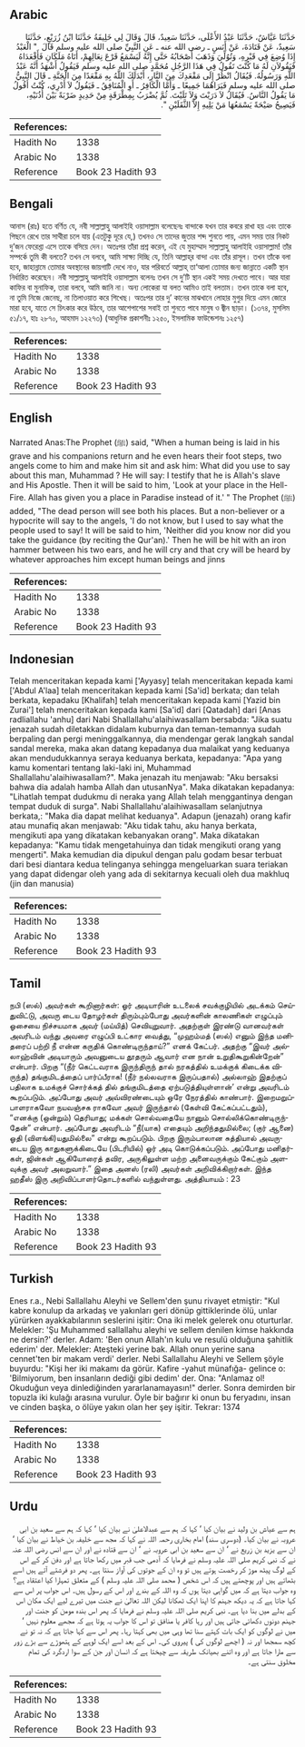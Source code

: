 ## Arabic


<div dir="rtl" lang="ar" style={{fontSize:'larger',backgroundColor:'#f8f9fa',padding:20}}>
حَدَّثَنَا عَيَّاشٌ، حَدَّثَنَا عَبْدُ الأَعْلَى، حَدَّثَنَا سَعِيدٌ، قَالَ وَقَالَ لِي خَلِيفَةُ حَدَّثَنَا ابْنُ زُرَيْعٍ، حَدَّثَنَا سَعِيدٌ، عَنْ قَتَادَةَ، عَنْ أَنَسٍ ـ رضى الله عنه ـ عَنِ النَّبِيِّ صلى الله عليه وسلم قَالَ ‏ "‏ الْعَبْدُ إِذَا وُضِعَ فِي قَبْرِهِ، وَتُوُلِّيَ وَذَهَبَ أَصْحَابُهُ حَتَّى إِنَّهُ لَيَسْمَعُ قَرْعَ نِعَالِهِمْ، أَتَاهُ مَلَكَانِ فَأَقْعَدَاهُ فَيَقُولاَنِ لَهُ مَا كُنْتَ تَقُولُ فِي هَذَا الرَّجُلِ مُحَمَّدٍ صلى الله عليه وسلم فَيَقُولُ أَشْهَدُ أَنَّهُ عَبْدُ اللَّهِ وَرَسُولُهُ‏.‏ فَيُقَالُ انْظُرْ إِلَى مَقْعَدِكَ مِنَ النَّارِ، أَبْدَلَكَ اللَّهُ بِهِ مَقْعَدًا مِنَ الْجَنَّةِ ـ قَالَ النَّبِيُّ صلى الله عليه وسلم فَيَرَاهُمَا جَمِيعًا ـ وَأَمَّا الْكَافِرُ ـ أَوِ الْمُنَافِقُ ـ فَيَقُولُ لاَ أَدْرِي، كُنْتُ أَقُولُ مَا يَقُولُ النَّاسُ‏.‏ فَيُقَالُ لاَ دَرَيْتَ وَلاَ تَلَيْتَ‏.‏ ثُمَّ يُضْرَبُ بِمِطْرَقَةٍ مِنْ حَدِيدٍ ضَرْبَةً بَيْنَ أُذُنَيْهِ، فَيَصِيحُ صَيْحَةً يَسْمَعُهَا مَنْ يَلِيهِ إِلاَّ الثَّقَلَيْنِ ‏"‏‏.‏
</div>
<div style={{backgroundColor:'#f8f9fa',padding:20, marginBottom: 10}}><table> <thead> <tr> <th>References:</th> <th></th> </tr> </thead> <tbody><tr><td>Hadith No</td><td>1338</td></tr><tr><td>Arabic No</td><td>1338</td></tr><tr><td>Reference</td><td>Book 23 Hadith 93</td></tr></tbody></table></div>

## Bengali


<div dir="ltr" lang="bn" style={{fontSize:'larger',backgroundColor:'#f8f9fa',padding:20}}>
আনাস (রাঃ) হতে বর্ণিত যে, নবী সাল্লাল্লাহু আলাইহি ওয়াসাল্লাম বলেছেনঃ বান্দাকে যখন তার কবরে রাখা হয় এবং তাকে পিছনে রেখে তার সাথীরা চলে যায় (এতটুকু দূরে যে,) তখনও সে তাদের জুতার শব্দ শুনতে পায়, এমন সময় তার নিকট দু’জন ফেরেশ্তা এসে তাকে বসিয়ে দেন। অতঃপর তাঁরা প্রশ্ন করেন, এই যে মুহাম্মাদ সাল্লাল্লাহু আলাইহি ওয়াসাল্লাম! তাঁর সম্পর্কে তুমি কী বলতে? তখন সে বলবে, আমি সাক্ষ্য দিচ্ছি যে, তিনি আল্লাহ্‌র বান্দা এবং তাঁর রাসূল। তখন তাঁকে বলা হবে, জাহান্নামে তোমার অবস্থানের জায়গাটি দেখে নাও, যার পরিবর্তে আল্লাহ্ তা‘আলা তোমার জন্য জান্নাতে একটি স্থান নির্ধারিত করেছেন। নবী সাল্লাল্লাহু আলাইহি ওয়াসাল্লাম বলেনঃ তখন সে দু’টি স্থান একই সময় দেখতে পাবে। আর যারা কাফির বা মুনাফিক, তারা বলবে, আমি জানি না। অন্য লোকেরা যা বলত আমিও তাই বলতাম। তখন তাকে বলা হবে, না তুমি নিজে জেনেছ, না তিলাওয়াত করে শিখেছ। অতঃপর তার দু’ কানের মাঝখানে লোহার মুগুর দিয়ে এমন জোরে মারা হবে, যাতে সে চিৎকার করে উঠবে, তার আশেপাশের সবাই তা শুনতে পাবে মানুষ ও জ্বীন ছাড়া। (১৩৭৪, মুসলিম ৫১/১৭, হাঃ ২৮৭০, আহমাদ ১২২৭৩) (আধুনিক প্রকাশনীঃ ১২৫০, ইসলামিক ফাউন্ডেশনঃ ১২৫৭)
</div>
<div style={{backgroundColor:'#f8f9fa',padding:20, marginBottom: 10}}><table> <thead> <tr> <th>References:</th> <th></th> </tr> </thead> <tbody><tr><td>Hadith No</td><td>1338</td></tr><tr><td>Arabic No</td><td>1338</td></tr><tr><td>Reference</td><td>Book 23 Hadith 93</td></tr></tbody></table></div>

## English


<div dir="ltr" lang="en" style={{fontSize:'larger',backgroundColor:'#f8f9fa',padding:20}}>
Narrated Anas:The Prophet (ﷺ) said, "When a human being is laid in his grave and his companions return and he even hears their foot steps, two angels come to him and make him sit and ask him: What did you use to say about this man, Muhammad ? He will say: I testify that he is Allah's slave and His Apostle. Then it will be said to him, 'Look at your place in the Hell-Fire. Allah has given you a place in Paradise instead of it.' " The Prophet (ﷺ) added, "The dead person will see both his places. But a non-believer or a hypocrite will say to the angels, 'I do not know, but I used to say what the people used to say! It will be said to him, 'Neither did you know nor did you take the guidance (by reciting the Qur'an).' Then he will be hit with an iron hammer between his two ears, and he will cry and that cry will be heard by whatever approaches him except human beings and jinns
</div>
<div style={{backgroundColor:'#f8f9fa',padding:20, marginBottom: 10}}><table> <thead> <tr> <th>References:</th> <th></th> </tr> </thead> <tbody><tr><td>Hadith No</td><td>1338</td></tr><tr><td>Arabic No</td><td>1338</td></tr><tr><td>Reference</td><td>Book 23 Hadith 93</td></tr></tbody></table></div>

## Indonesian


<div dir="ltr" lang="id" style={{fontSize:'larger',backgroundColor:'#f8f9fa',padding:20}}>
Telah menceritakan kepada kami ['Ayyasy] telah menceritakan kepada kami ['Abdul A'laa] telah menceritakan kepada kami [Sa'id] berkata; dan telah berkata, kepadaku [Khalifah] telah menceritakan kepada kami [Yazid bin Zurai'] telah menceritakan kepada kami [Sa'id] dari [Qatadah] dari [Anas radliallahu 'anhu] dari Nabi Shallallahu'alaihiwasallam bersabda: "Jika suatu jenazah sudah diletakkan didalam kuburnya dan teman-temannya sudah berpaling dan pergi meninggalkannya, dia mendengar gerak langkah sandal sandal mereka, maka akan datang kepadanya dua malaikat yang keduanya akan mendudukkannya seraya keduanya berkata, kepadanya: "Apa yang kamu komentari tentang laki-laki ini, Muhammad Shallallahu'alaihiwasallam?". Maka jenazah itu menjawab: "Aku bersaksi bahwa dia adalah hamba Allah dan utusanNya". Maka dikatakan kepadanya: "Lihatlah tempat dudukmu di neraka yang Allah telah menggantinya dengan tempat duduk di surga". Nabi Shallallahu'alaihiwasallam selanjutnya berkata,: "Maka dia dapat melihat keduanya". Adapun (jenazah) orang kafir atau munafiq akan menjawab: "Aku tidak tahu, aku hanya berkata, mengikuti apa yang dikatakan kebanyakan orang". Maka dikatakan kepadanya: "Kamu tidak mengetahuinya dan tidak mengikuti orang yang mengerti". Maka kemudian dia dipukul dengan palu godam besar terbuat dari besi diantara kedua telinganya sehingga mengeluarkan suara teriakan yang dapat didengar oleh yang ada di sekitarnya kecuali oleh dua makhluq (jin dan manusia)
</div>
<div style={{backgroundColor:'#f8f9fa',padding:20, marginBottom: 10}}><table> <thead> <tr> <th>References:</th> <th></th> </tr> </thead> <tbody><tr><td>Hadith No</td><td>1338</td></tr><tr><td>Arabic No</td><td>1338</td></tr><tr><td>Reference</td><td>Book 23 Hadith 93</td></tr></tbody></table></div>

## Tamil


<div dir="ltr" lang="ta" style={{fontSize:'larger',backgroundColor:'#f8f9fa',padding:20}}>
நபி (ஸல்) அவர்கள் கூறினார்கள்: ஓர் அடியாரின் உடலைக் சவக்குழியில் அடக்கம் செய்துவிட்டு, அவரு டைய தோழர்கள் திரும்பும்போது அவர்களின் காலணிகள் எழுப்பும் ஓசையை நிச்சயமாக அவர் (மய்யித்) செவியுறுவார். அதற்குள் இரண்டு வானவர்கள் அவரிடம் வந்து அவரை எழுப்பி உட்கார வைத்து, “முஹம்மத் (ஸல்) எனும் இந்த மனிதரைப் பற்றி நீ என்ன கருதிக் கொண்டிருந்தாய்?” எனக் கேட்பர். அதற்கு “இவர் அல்லாஹ்வின் அடியாரும் அவனுடைய தூதரும் ஆவார் என நான் உறுதிகூறுகின்றேன்” என்பார். பிறகு “(நீர் கெட்டவராக இருந்திருந் தால் நரகத்தில் உமக்குக் கிடைக்க விருந்த) தங்குமிடத்தைப் பார்ப்பீராக! (நீர் நல்லவராக இருப்பதால்) அல்லாஹ் இதற்குப் பதிலாக உமக்குச் சொர்க்கத் தில் தங்குமிடத்தை ஏற்படுத்தியுள்ளான்’ என்று அவரிடம் கூறப்படும். அப்போது அவர் அவ்விரண்டையும் ஒரே நேரத்தில் காண்பார். இறைமறுப்பாளராகவோ நயவஞ்சக ராகவோ அவர் இருந்தால் (கேள்வி கேட்கப்பட்டதும்), “எனக்கு (ஒன்றும்) தெரியாது; மக்கள் சொல்வதையே நானும் சொல்லிக்கொண்டிருந்தேன்” என்பார். அப்போது அவரிடம் “நீ(யாக) எதையும் அறிந்ததுமில்லை; (குர் ஆனை) ஓதி (விளங்கி)யதுமில்லை” என்று கூறப்படும். பிறகு இரும்பாலான சுத்தியால் அவருடைய இரு காதுகளுக்கிடையே (பிடரியில்) ஓர் அடி கொடுக்கப்படும். அப்போது மனிதர்கள், ஜின்கள் ஆகியோரைத் தவிர, அருகிலுள்ள மற்ற அனைவருக்கும் கேட்கும் அளவுக்கு அவர் அலறுவார்.” இதை அனஸ் (ரலி) அவர்கள் அறிவிக்கிறார்கள். இந்த ஹதீஸ் இரு அறிவிப்பாளர்தொடர்களில் வந்துள்ளது. அத்தியாயம் : 23
</div>
<div style={{backgroundColor:'#f8f9fa',padding:20, marginBottom: 10}}><table> <thead> <tr> <th>References:</th> <th></th> </tr> </thead> <tbody><tr><td>Hadith No</td><td>1338</td></tr><tr><td>Arabic No</td><td>1338</td></tr><tr><td>Reference</td><td>Book 23 Hadith 93</td></tr></tbody></table></div>

## Turkish


<div dir="ltr" lang="tr" style={{fontSize:'larger',backgroundColor:'#f8f9fa',padding:20}}>
Enes r.a., Nebi Sallallahu Aleyhi ve Sellem'den şunu rivayet etmiştir: "Kul kabre konulup da arkadaş ve yakınları geri dönüp gittiklerinde ölü, unlar yürürken ayakkabılarının seslerini işitir: Ona iki melek gelerek onu oturturlar. Melekler: 'Şu Muhammed sallallahu aleyhi ve sellem denilen kimse hakkında ne dersin?' derler. Adam: 'Ben onun Allah'ın kulu ve resulü olduğuna şahitlik ederim' der. Melekler: Ateşteki yerine bak. Allah onun yerine sana cennet'ten bir makam verdi' derler. Nebi Sallallahu Aleyhi ve Sellem şöyle buyurdu: "Kişi her iki makamı da görür. Kafire -yahut münafığa- gelince o: 'Bilmiyorum, ben insanların dediği gibi dedim' der. Ona: "Anlamaz ol! Okuduğun veya dinlediğinden yararlanamayasın!" derler. Sonra demirden bir topuzla iki kulağı arasına vurulur. Öyle bir bağırır ki onun bu feryadını, insan ve cinden başka, o ölüye yakın olan her şey işitir. Tekrar: 1374
</div>
<div style={{backgroundColor:'#f8f9fa',padding:20, marginBottom: 10}}><table> <thead> <tr> <th>References:</th> <th></th> </tr> </thead> <tbody><tr><td>Hadith No</td><td>1338</td></tr><tr><td>Arabic No</td><td>1338</td></tr><tr><td>Reference</td><td>Book 23 Hadith 93</td></tr></tbody></table></div>

## Urdu


<div dir="rtl" lang="ur" style={{fontSize:'larger',backgroundColor:'#f8f9fa',padding:20}}>
ہم سے عیاش بن ولید نے بیان کیا ‘ کہا کہ ہم سے عبدالاعلیٰ نے بیان کیا ‘ کہا کہ ہم سے سعید بن ابی عروبہ نے بیان کیا۔ (دوسری سند) امام بخاری رحمہ اللہ نے کہا کہ مجھ سے خلیفہ بن خیاط نے بیان کیا ‘ ان سے یزید بن زریع نے ‘ ان سے سعید بن ابی عروبہ نے ‘ ان سے قتادہ نے اور ان سے انس رضی اللہ عنہ نے کہ نبی کریم صلی اللہ علیہ وسلم نے فرمایا کہ آدمی جب قبر میں رکھا جاتا ہے اور دفن کر کے اس کے لوگ پیٹھ موڑ کر رخصت ہوتے ہیں تو وہ ان کے جوتوں کی آواز سنتا ہے۔ پھر دو فرشتے آتے ہیں اسے بٹھاتے ہیں اور پوچھتے ہیں کہ اس شخص ( محمد صلی اللہ علیہ وسلم ) کے متعلق تمہارا کیا اعتقاد ہے؟ وہ جواب دیتا ہے کہ میں گواہی دیتا ہوں کہ وہ اللہ کے بندے اور اس کے رسول ہیں۔ اس جواب پر اس سے کہا جاتا ہے کہ یہ دیکھ جہنم کا اپنا ایک ٹھکانا لیکن اللہ تعالیٰ نے جنت میں تیرے لیے ایک مکان اس کے بدلے میں بنا دیا ہے۔ نبی کریم صلی اللہ علیہ وسلم نے فرمایا کہ پھر اس بندہ مومن کو جنت اور جہنم دونوں دکھائی جاتی ہیں اور رہا کافر یا منافق تو اس کا جواب یہ ہوتا ہے کہ مجھے معلوم نہیں ‘ میں نے لوگوں کو ایک بات کہتے سنا تھا وہی میں بھی کہتا رہا۔ پھر اس سے کہا جاتا ہے کہ نہ تو نے کچھ سمجھا اور نہ ( اچھے لوگوں کی ) پیروی کی۔ اس کے بعد اسے ایک لوہے کے ہتھوڑے سے بڑے زور سے مارا جاتا ہے اور وہ اتنے بھیانک طریقہ سے چیختا ہے کہ انسان اور جن کے سوا اردگرد کی تمام مخلوق سنتی ہے۔
</div>
<div style={{backgroundColor:'#f8f9fa',padding:20, marginBottom: 10}}><table> <thead> <tr> <th>References:</th> <th></th> </tr> </thead> <tbody><tr><td>Hadith No</td><td>1338</td></tr><tr><td>Arabic No</td><td>1338</td></tr><tr><td>Reference</td><td>Book 23 Hadith 93</td></tr></tbody></table></div>
